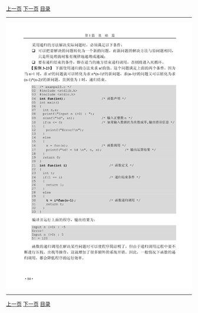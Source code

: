 [上一页](096.md) [下一页](098.md) [目录](../README.md)

***

![097](../images/097.png)

***

[上一页](096.md) [下一页](098.md) [目录](../README.md)
